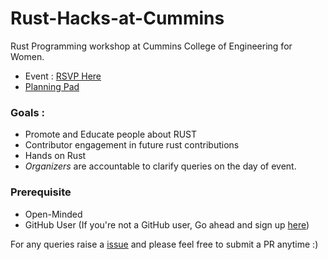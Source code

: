 # Rust-Hacks-at-Cummins
Rust Programming workshop at  Cummins College of Engineering for Women. 

* Event : [RSVP Here](https://reps.mozilla.org/e/rust-at-cummins/)
* [Planning Pad](https://public.etherpad-mozilla.org/p/remo-rust-at-cummins) 

### Goals : 

* Promote and Educate people about  RUST 
* Contributor engagement in future rust contributions
* Hands on Rust
* *Organizers* are accountable to clarify queries on the day of event. 

### Prerequisite 

* Open-Minded 
* GitHub User (If you're not a GitHub user, Go ahead and sign up [here](https://github.com/))

For any queries raise a [issue](https://github.com/rowdymehul/Rust-Hacks-at-Cummins/issues) and please feel free to submit a PR anytime :)
